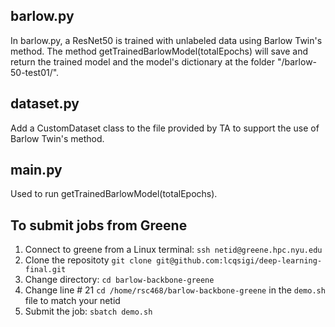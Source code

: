 ## barlow.py
In barlow.py, a ResNet50 is trained with unlabeled data using Barlow Twin's method. The method getTrainedBarlowModel(totalEpochs) will save and return the trained model and the model's dictionary at the folder "/barlow-50-test01/".

## dataset.py
Add a CustomDataset class to the file provided by TA to support the use of Barlow Twin's method.

## main.py
Used to run getTrainedBarlowModel(totalEpochs).

## To submit jobs from Greene
1) Connect to greene from a Linux terminal: `ssh netid@greene.hpc.nyu.edu`
2) Clone the repositoty `git clone git@github.com:lcqsigi/deep-learning-final.git`
3) Change directory: `cd barlow-backbone-greene`
4) Change line # 21 `cd /home/rsc468/barlow-backbone-greene` in the `demo.sh` file to match your netid
5) Submit the job: `sbatch demo.sh`

